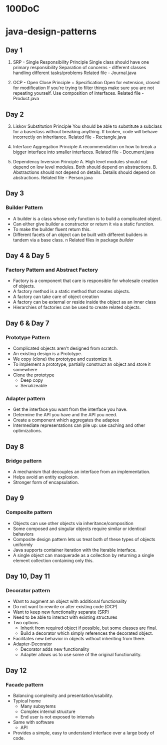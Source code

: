 # 100DoC
# java-design-patterns

## Day 1
1. SRP - Single Responsibility Principle
Single class should have one primary responsibility
Separation of concerns - different classes handling different tasks/problems
Related file - Journal.java

2. OCP - Open Close Principle + Specification
Open for extension, closed for modification
If you're trying to filter things make sure you are not repeating yourself. Use composition of interfaces.
Related file - Product.java


## Day 2
3. Liskov Substitution Principle
You should be able to substitute a subclass for a baseclass without breaking anything.
If broken, code will behave incorrectly on inheritance.
Related file - Rectangle.java

4. Interface Aggregation Principle
A recommendation on how to break a bigger interface into smaller interfaces.
Related file - Document.java

5. Dependency Inversion Principle
    A. High level modules should not depend on low level modules. Both should depend on abstractions.
    B. Abstractions should not depend on details. Details should depend on abstractions.
Related file - Person.java


## Day 3
### Builder Pattern
- A builder is a class whose only function is to build a complicated object.
- Can either give builder a constructor or return it via a static function.
- To make the builder fluent return this.
- Different facets of an object can be built with different builders in tandem via a base class. n
Related files in package *builder*

## Day 4 & Day 5
### Factory Pattern and Abstract Factory
- Factory is a component that care is responsible for wholesale creation of objects.
- A factory method is a static method that creates objects.
- A factory can take care of object creation
- A factory can be external or reside inside the object as an inner class
- Hierarchies of factories can be used to create related objects. 


## Day 6 & Day 7
### Prototype Pattern
- Complicated objects aren't designed from scratch.
- An existing design is a Prototype.
- We copy (clone) the prototype and customize it.
- To implement a prototype, partially construct an object and store it somewhere
- Clone the prototype
  - Deep copy
  - Serializeable

### Adapter pattern
- Get the interface you want from the interface you have.
- Determine the API you have and the API you need.
- Create a component which aggregates the adaptee
- Intermediate representations can pile up: use caching and other optimizations.


## Day 8
### Bridge pattern
- A mechanism that decouples an interface from an implementation.
- Helps avoid an entity explosion.
- Stronger form of encapsulation.

## Day 9
### Composite pattern
- Objects can use other objects via inheritance/composition
- Some composed and singular objects require similar or identical behaviors
- Composite design pattern lets us treat both of these types of objects uniformly
- Java supports container iteration with the Iterable<T> interface.
- A single object can masquerade as a collection by returning a single element collection containing only this.


## Day 10, Day 11
### Decorator pattern
- Want to augment an object with additional functionality
- Do not want to rewrite or alter existing code (OCP)
- Want to keep new functionality separate (SRP)
- Need to be able to interact with existing structures
- Two options
    - Inherit from required object if possible, but some classes are final.
    - Build a decorator which simply references the decorated object. 
- Facilitates new behavior in objects without inheriting from there.
- Adapter-Decorator
    - Decorator adds new functionality
    - Adapter allows us to use some of the original functionality.
    
## Day 12
### Facade pattern
- Balancing complexity and presentation/usability.
- Typical home
    - Many subsytems
    - Complex internal structure
    - End user is not exposed to internals
- Same with software
    - API 
- Provides a simple, easy to understand interface over a large body of code.
